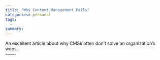 ```yaml
---
title: "Why Content Management Fails"
categories: personal
tags:
  -
summary: 
---
```

<p>An excellent article about why <span class="caps">CMS</span>s often don&#8217;t solve an organization&#8217;s woes.<br />
&#8212;&#8212;-</p>
